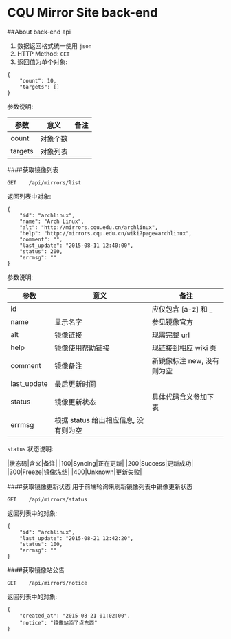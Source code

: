 CQU Mirror Site back-end
===

##About back-end api
1. 数据返回格式统一使用 `json`
2. HTTP Method: `GET`
3. 返回值为单个对象:


```
{
    "count": 10,
    "targets": []
}
```

参数说明:

|参数|意义|备注|
|----|----|----|
|count|对象个数||
|targets|对象列表||


####获取镜像列表
```
GET    /api/mirrors/list
```

返回列表中对象:
```
{
    "id": "archlinux",
    "name": "Arch Linux",
    "alt": "http://mirrors.cqu.edu.cn/archlinux",
    "help": "http://mirrors.cqu.edu.cn/wiki?page=archlinux",
    "comment": "",
    "last_update": "2015-08-11 12:40:00",
    "status": 200,
    "errmsg": ""
}
```

参数说明:

|参数|意义|备注|
|----|----|----|
|id||应仅包含 [a-z] 和 \_|
|name|显示名字|参见镜像官方|
|alt|镜像链接|现需完整 url|
|help|镜像使用帮助链接|现链接到相应 wiki 页|
|comment|镜像备注|新镜像标注 new, 没有则为空|
|last_update|最后更新时间||
|status|镜像更新状态|具体代码含义参加下表|
|errmsg|根据 status 给出相应信息, 没有则为空||

`status` 状态说明:

|状态码|含义|备注|
|100|Syncing|正在更新|
|200|Success|更新成功|
|300|Freeze|镜像冻结|
|400|Unknown|更新失败|


####获取镜像更新状态
用于前端轮询来刷新镜像列表中镜像更新状态
```
GET    /api/mirrors/status
```

返回列表中的对象:
```
{
    "id": "archlinux",
    "last_update": "2015-08-21 12:42:20",
    "status": 100,
    "errmsg": ""
}
```

####获取镜像站公告
```
GET    /api/mirrors/notice
```

返回列表中的对象:
```
{
    "created_at": "2015-08-21 01:02:00",
    "notice": "镜像站添了点东西"
}
```
